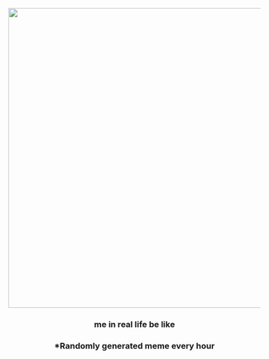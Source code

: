 <p align="center">
        <img src="https://i.redd.it/cdbk4e7sk1r91.jpg" width="600" height="600">
        </p>
        <h3 align="center">me in real life be like</h3>
        <h3 align="center">*Randomly generated meme every hour</h3>
    